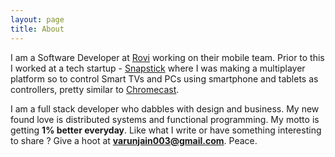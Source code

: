 ```yaml
---
layout: page
title: About
---
```


I am a Software Developer at [Rovi](http://rovicorp.com) working on
their mobile team. Prior to this I worked at a tech startup - [Snapstick](http://www.fenwick.com/experience/pages/fenwick-represents-snapstick-in-$20-million-acquisition-by-rovi.aspx) where I was
making a multiplayer platform so to control Smart TVs and PCs using smartphone and tablets
as controllers, pretty similar to [Chromecast](http://www.google.com/intl/en/chrome/devices/chromecast/index.html).

 I am a full stack developer who dabbles with design and business. My new found love is distributed systems and 
functional programming. My motto is getting **1% better everyday**. Like what I write or have something interesting to share ? Give a hoot at **varunjain003@gmail.com**. Peace.

